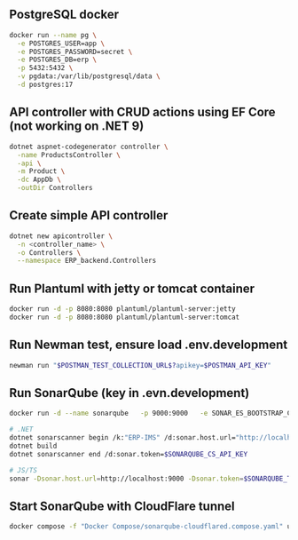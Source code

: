 ## PostgreSQL docker

```bash
docker run --name pg \
  -e POSTGRES_USER=app \
  -e POSTGRES_PASSWORD=secret \
  -e POSTGRES_DB=erp \
  -p 5432:5432 \
  -v pgdata:/var/lib/postgresql/data \
  -d postgres:17
```

## API controller with CRUD actions using EF Core (not working on .NET 9)

```bash
dotnet aspnet-codegenerator controller \
  -name ProductsController \
  -api \
  -m Product \
  -dc AppDb \
  -outDir Controllers
```

## Create simple API controller

```bash
dotnet new apicontroller \
  -n <controller_name> \
  -o Controllers \
  --namespace ERP_backend.Controllers
```
  
## Run Plantuml with jetty or tomcat container

```bash
docker run -d -p 8080:8080 plantuml/plantuml-server:jetty
docker run -d -p 8080:8080 plantuml/plantuml-server:tomcat
```

## Run Newman test, ensure load .env.development

```bash
newman run "$POSTMAN_TEST_COLLECTION_URL$?apikey=$POSTMAN_API_KEY"
```

## Run SonarQube (key in .evn.development)

```bash
docker run -d --name sonarqube   -p 9000:9000   -e SONAR_ES_BOOTSTRAP_CHECKS_DISABLE=true   sonarqube:latest

# .NET
dotnet sonarscanner begin /k:"ERP-IMS" /d:sonar.host.url="http://localhost:9000" /d:sonar.token=$SONARQUBE_CS_API_KEY
dotnet build
dotnet sonarscanner end /d:sonar.token=$SONARQUBE_CS_API_KEY

# JS/TS
sonar -Dsonar.host.url=http://localhost:9000 -Dsonar.token=$SONARQUBE_TSJS_API_KEY -Dsonar.projectKey=ERP-IMS-Frontend
```

## Start SonarQube with CloudFlare tunnel

```bash
docker compose -f "Docker Compose/sonarqube-cloudflared.compose.yaml" up -d
```
